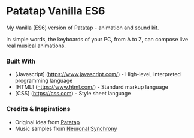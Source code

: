 Patatap Vanilla ES6
===

My Vanilla (ES6) version of Patatap - animation and sound kit. 

In simple words, the keyboards of your PC, from A to Z, can compose live real musical animations.

### Built With

 -  [Javascript] (https://www.javascript.com/) - High-level, interpreted programming language
 -  [HTML] (https://www.html.com/) - Standard markup language
 -  [CSS] (https://css.com) - Style sheet language

### Credits & Inspirations

 - Original idea from [Patatap](https://patatap.com/)
 - Music samples from [Neuronal Synchrony](https://github.com/jonobr1/Neuronal-Synchrony)